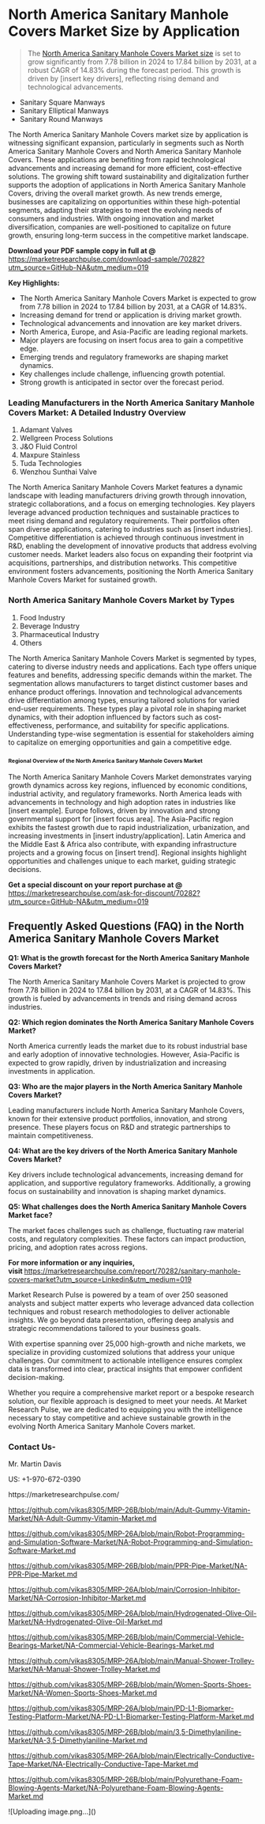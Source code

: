 <h1>North America Sanitary Manhole Covers Market&nbsp;Size by Application</h1><blockquote><p>The <a href="https://marketresearchpulse.com/download-sample/70282?utm_source=GitHub-NA&amp;utm_medium=019">North America Sanitary Manhole Covers Market size</a> is set to grow significantly from 7.78 billion in 2024 to 17.84 billion by 2031, at a robust CAGR of 14.83% during the forecast period. This growth is driven by [insert key drivers], reflecting rising demand and technological advancements.</p></blockquote><ul><li>Sanitary Square Manways<li> Sanitary Elliptical Manways<li> Sanitary Round Manways</li></ul><p>The North America Sanitary Manhole Covers market size by application is witnessing significant expansion, particularly in segments such as North America Sanitary Manhole Covers and North America Sanitary Manhole Covers. These applications are benefiting from rapid technological advancements and increasing demand for more efficient, cost-effective solutions. The growing shift toward sustainability and digitalization further supports the adoption of applications in North America Sanitary Manhole Covers, driving the overall market growth. As new trends emerge, businesses are capitalizing on opportunities within these high-potential segments, adapting their strategies to meet the evolving needs of consumers and industries. With ongoing innovation and market diversification, companies are well-positioned to capitalize on future growth, ensuring long-term success in the competitive market landscape.</p><p><strong>Download your PDF sample copy in full at @ </strong><a href="https://marketresearchpulse.com/download-sample/70282?utm_source=GitHub-NA&amp;utm_medium=019">https://marketresearchpulse.com/download-sample/70282?utm_source=GitHub-NA&amp;utm_medium=019</a></p><p><strong>Key Highlights: </strong></p><ul><li>The North America Sanitary Manhole Covers Market is expected to grow from 7.78 billion in 2024 to 17.84 billion by 2031, at a CAGR of 14.83%.</li><li>Increasing demand for trend or application is driving market growth.</li><li>Technological advancements and innovation are key market drivers.</li><li>North America, Europe, and Asia-Pacific are leading regional markets.</li><li>Major players are focusing on insert focus area to gain a competitive edge.</li><li>Emerging trends and regulatory frameworks are shaping market dynamics.</li><li>Key challenges include challenge, influencing growth potential.</li><li>Strong growth is anticipated in sector over the forecast period.</li></ul><h3>Leading Manufacturers in the North America Sanitary Manhole Covers Market: A Detailed Industry Overview</h3><ol><li>Adamant Valves</li><li>Wellgreen Process Solutions</li><li>J&O Fluid Control</li><li>Maxpure Stainless</li><li>Tuda Technologies</li><li>Wenzhou Sunthai Valve</li></ol><div class="flex max-w-full flex-col flex-grow"><div class="min-h-8 text-message flex w-full flex-col items-end gap-2 whitespace-normal break-words [.text-message+&amp;]:mt-5" dir="auto" data-message-author-role="assistant" data-message-id="fd8432e4-4910-450d-b182-61b7bfb0a01f" data-message-model-slug="gpt-4o"><div class="flex w-full flex-col gap-1 empty:hidden first:pt-[3px]"><div class="markdown prose w-full break-words dark:prose-invert light"><p>The North America Sanitary Manhole Covers Market features a dynamic landscape with leading manufacturers driving growth through innovation, strategic collaborations, and a focus on emerging technologies. Key players leverage advanced production techniques and sustainable practices to meet rising demand and regulatory requirements. Their portfolios often span diverse applications, catering to industries such as [insert industries]. Competitive differentiation is achieved through continuous investment in R&amp;D, enabling the development of innovative products that address evolving customer needs. Market leaders also focus on expanding their footprint via acquisitions, partnerships, and distribution networks. This competitive environment fosters advancements, positioning the North America Sanitary Manhole Covers Market for sustained growth.</p></div></div></div></div><h3>North America Sanitary Manhole Covers Market by Types</h3><ol><li>Food Industry<li> Beverage Industry<li> Pharmaceutical Industry<li> Others</li></ol><div class="flex max-w-full flex-col flex-grow"><div class="min-h-8 text-message flex w-full flex-col items-end gap-2 whitespace-normal break-words [.text-message+&amp;]:mt-5" dir="auto" data-message-author-role="assistant" data-message-id="084470be-0bb7-4664-bddf-5156b4f41249" data-message-model-slug="gpt-4o-mini"><div class="flex w-full flex-col gap-1 empty:hidden first:pt-[3px]"><div class="markdown prose w-full break-words dark:prose-invert light"><p>The North America Sanitary Manhole Covers Market is segmented by types, catering to diverse industry needs and applications. Each type offers unique features and benefits, addressing specific demands within the market. The segmentation allows manufacturers to target distinct customer bases and enhance product offerings. Innovation and technological advancements drive differentiation among types, ensuring tailored solutions for varied end-user requirements. These types play a pivotal role in shaping market dynamics, with their adoption influenced by factors such as cost-effectiveness, performance, and suitability for specific applications. Understanding type-wise segmentation is essential for stakeholders aiming to capitalize on emerging opportunities and gain a competitive edge.</p></div></div></div></div><h3><span style="font-size: 11px;">Regional Overview of the North America Sanitary Manhole Covers Market</span></h3><div class="flex max-w-full flex-col flex-grow"><div class="min-h-8 text-message flex w-full flex-col items-end gap-2 whitespace-normal break-words [.text-message+&amp;]:mt-5" dir="auto" data-message-author-role="assistant" data-message-id="e9038762-ce64-4e30-91c9-9bd413514231" data-message-model-slug="gpt-4o-mini"><div class="flex w-full flex-col gap-1 empty:hidden first:pt-[3px]"><div class="markdown prose w-full break-words dark:prose-invert light"><p>The North America Sanitary Manhole Covers Market demonstrates varying growth dynamics across key regions, influenced by economic conditions, industrial activity, and regulatory frameworks. North America leads with advancements in technology and high adoption rates in industries like [insert example]. Europe follows, driven by innovation and strong governmental support for [insert focus area]. The Asia-Pacific region exhibits the fastest growth due to rapid industrialization, urbanization, and increasing investments in [insert industry/application]. Latin America and the Middle East &amp; Africa also contribute, with expanding infrastructure projects and a growing focus on [insert trend]. Regional insights highlight opportunities and challenges unique to each market, guiding strategic decisions.</p></div></div></div></div><p><strong>Get a special discount on your report purchase at @ </strong><a href="https://marketresearchpulse.com/ask-for-discount/70282?utm_source=GitHub-NA&amp;utm_medium=019">https://marketresearchpulse.com/ask-for-discount/70282?utm_source=GitHub-NA&amp;utm_medium=019</a></p><h2>Frequently Asked Questions (FAQ) in the North America Sanitary Manhole Covers Market</h2><p><strong>Q1: What is the growth forecast for the North America Sanitary Manhole Covers Market?</strong></p><p>The North America Sanitary Manhole Covers Market is projected to grow from 7.78 billion in 2024 to 17.84 billion by 2031, at a CAGR of 14.83%. This growth is fueled by advancements in trends and rising demand across industries.</p><p><strong>Q2: Which region dominates the North America Sanitary Manhole Covers Market?</strong></p><p>North America currently leads the market due to its robust industrial base and early adoption of innovative technologies. However, Asia-Pacific is expected to grow rapidly, driven by industrialization and increasing investments in application.</p><p><strong>Q3: Who are the major players in the North America Sanitary Manhole Covers Market?</strong></p><p>Leading manufacturers include North America Sanitary Manhole Covers, known for their extensive product portfolios, innovation, and strong presence. These players focus on R&amp;D and strategic partnerships to maintain competitiveness.</p><p><strong>Q4: What are the key drivers of the North America Sanitary Manhole Covers Market?</strong></p><p>Key drivers include technological advancements, increasing demand for application, and supportive regulatory frameworks. Additionally, a growing focus on sustainability and innovation is shaping market dynamics.</p><p><strong>Q5: What challenges does the North America Sanitary Manhole Covers Market face?</strong></p><p>The market faces challenges such as challenge, fluctuating raw material costs, and regulatory complexities. These factors can impact production, pricing, and adoption rates across regions.</p><p><strong>For more information or any inquiries, visit&nbsp;</strong><a href="https://marketresearchpulse.com/report/70282/sanitary-manhole-covers-market?utm_source=Linkedin&utm_medium=019">https://marketresearchpulse.com/report/70282/sanitary-manhole-covers-market?utm_source=Linkedin&utm_medium=019</a></p><p>Market Research Pulse is powered by a team of over 250 seasoned analysts and subject matter experts who leverage advanced data collection techniques and robust research methodologies to deliver actionable insights. We go beyond data presentation, offering deep analysis and strategic recommendations tailored to your business goals.</p><p>With expertise spanning over 25,000 high-growth and niche markets, we specialize in providing customized solutions that address your unique challenges. Our commitment to actionable intelligence ensures complex data is transformed into clear, practical insights that empower confident decision-making.</p><p>Whether you require a comprehensive market report or a bespoke research solution, our flexible approach is designed to meet your needs. At Market Research Pulse, we are dedicated to equipping you with the intelligence necessary to stay competitive and achieve sustainable growth in the evolving North America Sanitary Manhole Covers market.</p><h3><strong>Contact Us-</strong></h3><p>Mr. Martin Davis</p><p>US: +1-970-672-0390</p><p>https://marketresearchpulse.com/</p><p><a href="https://github.com/vikas8305/MRP-26B/blob/main/Adult-Gummy-Vitamin-Market/NA-Adult-Gummy-Vitamin-Market.md">https://github.com/vikas8305/MRP-26B/blob/main/Adult-Gummy-Vitamin-Market/NA-Adult-Gummy-Vitamin-Market.md</a></p><p><a href="https://github.com/vikas8305/MRP-26A/blob/main/Robot-Programming-and-Simulation-Software-Market/NA-Robot-Programming-and-Simulation-Software-Market.md">https://github.com/vikas8305/MRP-26A/blob/main/Robot-Programming-and-Simulation-Software-Market/NA-Robot-Programming-and-Simulation-Software-Market.md</a></p><p><a href="https://github.com/vikas8305/MRP-26B/blob/main/PPR-Pipe-Market/NA-PPR-Pipe-Market.md">https://github.com/vikas8305/MRP-26B/blob/main/PPR-Pipe-Market/NA-PPR-Pipe-Market.md</a></p><p><a href="https://github.com/vikas8305/MRP-26A/blob/main/Corrosion-Inhibitor-Market/NA-Corrosion-Inhibitor-Market.md">https://github.com/vikas8305/MRP-26A/blob/main/Corrosion-Inhibitor-Market/NA-Corrosion-Inhibitor-Market.md</a></p><p><a href="https://github.com/vikas8305/MRP-26A/blob/main/Hydrogenated-Olive-Oil-Market/NA-Hydrogenated-Olive-Oil-Market.md">https://github.com/vikas8305/MRP-26A/blob/main/Hydrogenated-Olive-Oil-Market/NA-Hydrogenated-Olive-Oil-Market.md</a></p><p><a href="https://github.com/vikas8305/MRP-26B/blob/main/Commercial-Vehicle-Bearings-Market/NA-Commercial-Vehicle-Bearings-Market.md">https://github.com/vikas8305/MRP-26B/blob/main/Commercial-Vehicle-Bearings-Market/NA-Commercial-Vehicle-Bearings-Market.md</a></p><p><a href="https://github.com/vikas8305/MRP-26A/blob/main/Manual-Shower-Trolley-Market/NA-Manual-Shower-Trolley-Market.md">https://github.com/vikas8305/MRP-26A/blob/main/Manual-Shower-Trolley-Market/NA-Manual-Shower-Trolley-Market.md</a></p><p><a href="https://github.com/vikas8305/MRP-26B/blob/main/Women-Sports-Shoes-Market/NA-Women-Sports-Shoes-Market.md">https://github.com/vikas8305/MRP-26B/blob/main/Women-Sports-Shoes-Market/NA-Women-Sports-Shoes-Market.md</a></p><p><a href="https://github.com/vikas8305/MRP-26A/blob/main/PD-L1-Biomarker-Testing-Platform-Market/NA-PD-L1-Biomarker-Testing-Platform-Market.md">https://github.com/vikas8305/MRP-26A/blob/main/PD-L1-Biomarker-Testing-Platform-Market/NA-PD-L1-Biomarker-Testing-Platform-Market.md</a></p><p><a href="https://github.com/vikas8305/MRP-26B/blob/main/3,5-Dimethylaniline-Market/NA-3,5-Dimethylaniline-Market.md">https://github.com/vikas8305/MRP-26B/blob/main/3,5-Dimethylaniline-Market/NA-3,5-Dimethylaniline-Market.md</a></p><p><a href="https://github.com/vikas8305/MRP-26A/blob/main/Electrically-Conductive-Tape-Market/NA-Electrically-Conductive-Tape-Market.md">https://github.com/vikas8305/MRP-26A/blob/main/Electrically-Conductive-Tape-Market/NA-Electrically-Conductive-Tape-Market.md</a></p><p><a href="https://github.com/vikas8305/MRP-26B/blob/main/Polyurethane-Foam-Blowing-Agents-Market/NA-Polyurethane-Foam-Blowing-Agents-Market.md">https://github.com/vikas8305/MRP-26B/blob/main/Polyurethane-Foam-Blowing-Agents-Market/NA-Polyurethane-Foam-Blowing-Agents-Market.md</a></p>
![Uploading image.png…]()
